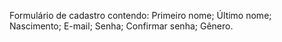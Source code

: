 Formulário de cadastro contendo: 
Primeiro nome;
Último nome;
Nascimento; 
E-mail;
Senha;
Confirmar senha;
Gênero.
